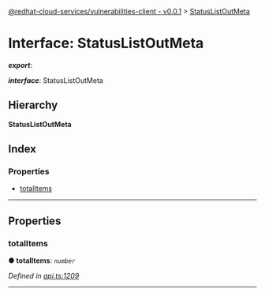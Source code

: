[@redhat-cloud-services/vulnerabilities-client - v0.0.1](../README.md) > [StatusListOutMeta](../interfaces/statuslistoutmeta.md)

# Interface: StatusListOutMeta

*__export__*: 

*__interface__*: StatusListOutMeta

## Hierarchy

**StatusListOutMeta**

## Index

### Properties

* [totalItems](statuslistoutmeta.md#totalitems)

---

## Properties

<a id="totalitems"></a>

###  totalItems

**● totalItems**: *`number`*

*Defined in [api.ts:1209](https://github.com/RedHatInsights/javascript-clients/blob/master/packages/vulnerabilities/api.ts#L1209)*

___


